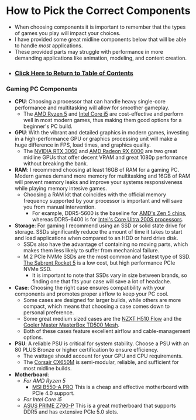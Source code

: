 # How to Pick the Correct Components
- When choosing components it is important to remember that the types of games you play will impact your choices.
- I have provided some great midline components below that will be able to handle _most_ applications.
- These provided parts may struggle with performance in more demanding applications like animation, modeling, and content creation.
- ### [Click Here to Return to Table of Contents](https://github.com/mrggrp/PC-Build-Tutorial/blob/main/README.md)
### Gaming PC Components
- **CPU**: Choosing a processor that can handle heavy single-core performance and multitasking will allow for smoother gameplay.
  - The [AMD Ryzen 5](https://www.pcmag.com/reviews/amd-ryzen-5-4500) and [Intel Core i5](https://www.pcmag.com/reviews/intel-core-i5-13600k) are cost-effective and perform well in most modern games, thus making them good options for a beginner's PC build.
- **GPU**: With the vibrant and detailed graphics in modern games, investing in a high-performance GPU or graphics processing unit will make a huge difference in FPS, load times, and graphics quality.
  - The [NVIDIA RTX 3060](https://www.tomshardware.com/reviews/nvidia-geforce-rtx-3060-review) and [AMD Radeon RX 6000](https://www.tomshardware.com/reviews/amd-radeon-rx-6600-review-xfx) are two great midline GPUs that offer decent VRAM and great 1080p performance without breaking the bank.
- **RAM**: I recommend choosing at least 16GB of RAM for a gaming PC. Modern games demand more memory for multitasking and 16GB of RAM will prevent memory leaks and improve your systems responsiveness while playing memory intesive games.
  - Choosing a RAM kit that coincides with the official memory frequency supported by your processor is important and will save you from manual intervention.
     - For example, DDR5-5600 is the baseline for [AMD's Zen 5 chips](https://en.wikipedia.org/wiki/Zen_5), whereas DDR5-6400 is for [Intel's Core Ultra 200S processors](https://www.pugetsystems.com/labs/articles/intel-core-ultra-200s-content-creation-review/?srsltid=AfmBOoq4o3HuplrLmfeVuy75oabC3eucqv7i722dKoHyWqFi1y6nwArt).
- **Storage**: For gaming I recommend using an SSD or solid state drive for storage. SSDs significantly reduce the amount of time it takes to start and load applications when compared to an HDD or hard drive disk.
  - SSDs also have the advantage of containing no moving parts, which makes them less likely to suffer from mechanical failure.
  - M.2 PCIe NVMe SSDs are the most common and fastest type of SSD. [The Sabrent Rocket 5](https://www.tomshardware.com/pc-components/ssds/sabrent-rocket-5-2tb-ssd-review) is a low cost, but high performance PCIe NVMe SSD.
    - It is important to note that SSDs vary in size between brands, so finding one that fits your case will save a lot of headache.
 - **Case**: Choosing the right case ensures compatibility with your components and promotes proper airflow to keep your PC cool. 
    - Some cases are designed for larger builds, while others are more compact, which means that choosing a case comes down to personal preference.
    - Some great medium sized cases are the [NZXT H510 Flow](https://www.tomshardware.com/reviews/nzxt-h510-flow-review) and the [Cooler Master MasterBox TD500 Mesh](https://gamersnexus.net/hwreviews/3594-cooler-master-masterbox-td500-mesh-case-review).
    - Both of these cases feature excellent airflow and cable-management options.
  - **PSU**: A reliable PSU is critical for system stability. Choose a PSU with an 80 PLUS Bronze or higher certification to ensure efficiency.
    - The wattage should account for your GPU and CPU requirements.
    - The [Corsair CX650M](https://www.tomshardware.com/reviews/corsair-cx650m-psu,4770.html) is semi-modular, reliable, and sufficient for most midline builds.
  - **Motherboard**:
    - _For AMD Ryzen 5_
      - [MSI B550-A PRO](https://www.anandtech.com/show/15850/the-amd-b550-motherboard-overview-asus-gigabyte-msi-asrock-and-others/38) This is a cheap and effective motherboard with PCIe 4.0 support.
    - _For Intel Core i5_
     - [ASUS PRIME Z790-P](https://www.pcmag.com/reviews/asus-prime-z790-p-wi-fi) This is a great motherboard that supports DDR5 and has extensive PCIe 5.0 slots.
